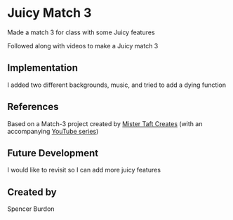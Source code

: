 # Juicy Match 3
Made a match 3 for class with some Juicy features

Followed along with videos to make a Juicy match 3

## Implementation
I added two different backgrounds, music, and tried to add a dying function

## References
Based on a Match-3 project created by [Mister Taft Creates](https://github.com/mistertaftcreates/Godot_match_3) (with an accompanying [YouTube series](https://www.youtube.com/playlist?list=PL4vbr3u7UKWqwQlvwvgNcgDL1p_3hcNn2))

## Future Development

I would like to revisit so I can add more juicy features

## Created by
Spencer Burdon
